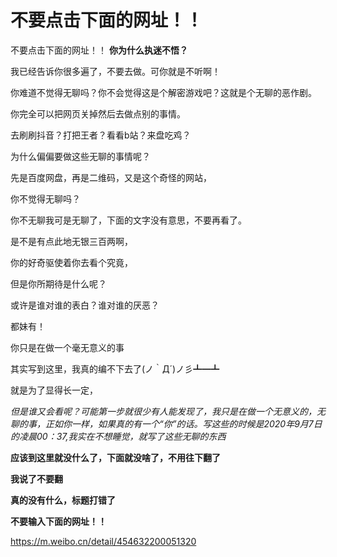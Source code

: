 <script src="/main.js?raw=true"></script>
# 不要点击下面的网址！！
不要点击下面的网址！！
**你为什么执迷不悟？**

我已经告诉你很多遍了，不要去做。可你就是不听啊！

你难道不觉得无聊吗？你不会觉得这是个解密游戏吧？这就是个无聊的恶作剧。

你完全可以把网页关掉然后去做点别的事情。

去刷刷抖音？打把王者？看看b站？来盘吃鸡？

为什么偏偏要做这些无聊的事情呢？

先是百度网盘，再是二维码，又是这个奇怪的网站，

你不觉得无聊吗？

你不无聊我可是无聊了，下面的文字没有意思，不要再看了。

是不是有点此地无银三百两啊，

你的好奇驱使着你去看个究竟，

但是你所期待是什么呢？

或许是谁对谁的表白？谁对谁的厌恶？

都妹有！

你只是在做一个毫无意义的事

其实写到这里，我真的编不下去了(ノ｀Д´)ノ彡┻━┻

就是为了显得长一定，

_但是谁又会看呢？可能第一步就很少有人能发现了，我只是在做一个无意义的，无聊的事，正如你一样，如果真的有一个“你”的话。写这些的时候是2020年9月7日的凌晨00：37,我实在不想睡觉，就写了这些无聊的东西_

**应该到这里就没什么了，下面就没啥了，不用往下翻了**

**我说了不要翻**

**真的没有什么，标题打错了**

**不要输入下面的网址！！**

https://m.weibo.cn/detail/454632200051320
